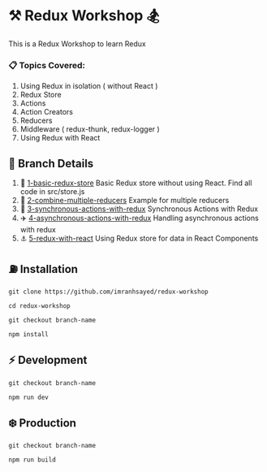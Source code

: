 # :hammer_and_pick: Redux Workshop :snowboarder:

This is a Redux Workshop to learn Redux

### :clipboard: Topics Covered:
1. Using Redux in isolation ( without React )
2. Redux Store
3. Actions
4. Action Creators
5. Reducers
6. Middleware ( redux-thunk, redux-logger )
7. Using Redux with React

## :bookmark: Branch Details
1. :department_store: [1-basic-redux-store](https://github.com/imranhsayed/redux-workshop/tree/basic-redux-store) Basic Redux store without using React. Find all code in src/store.js
2. :ship: [2-combine-multiple-reducers](https://github.com/imranhsayed/redux-workshop/tree/combine-multiple-reducers) Example for multiple reducers
3. :rocket: [3-synchronous-actions-with-redux](https://github.com/imranhsayed/redux-workshop/tree/combine-multiple-reducers) Synchronous Actions with Redux
4. :airplane: [4-asynchronous-actions-with-redux](https://github.com/imranhsayed/redux-workshop/tree/asynchronous-actions-with-redux) Handling asynchronous actions with redux
5. :anchor: [5-redux-with-react](https://github.com/imranhsayed/redux-workshop/tree/redux-with-react) Using Redux store for data in React Components 

## :fuelpump: Installation
`git clone https://github.com/imranhsayed/redux-workshop`

`cd redux-workshop`

`git checkout branch-name`

`npm install`

## :zap: Development
`git checkout branch-name`

`npm run dev`

## :snowflake: Production
`git checkout branch-name`

`npm run build`
